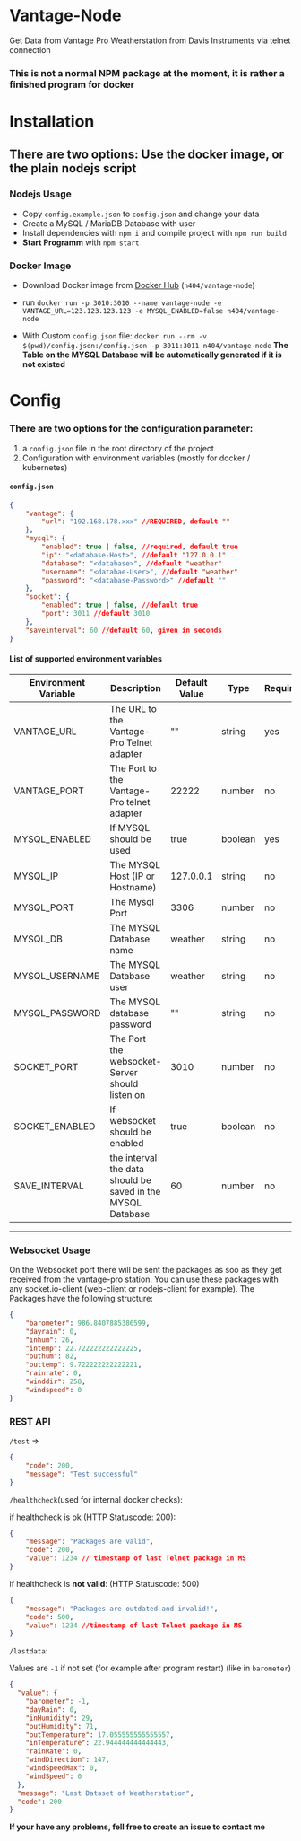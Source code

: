 # Vantage-Node
Get Data from Vantage Pro Weatherstation from Davis Instruments via telnet connection

### This is not a normal NPM package at the moment, it is rather a finished program for docker 

# Installation
## There are two options: Use the docker image, or the plain nodejs script
### Nodejs Usage
* Copy `config.example.json` to `config.json` and change your data
* Create a MySQL / MariaDB Database with user
* Install dependencies with `npm i` and compile project with `npm run build`
* **Start Programm** with `npm start`

### Docker Image
* Download Docker image from [Docker Hub](https://hub.docker.com/r/n404/vantage-node) (`n404/vantage-node`)
* run `docker run -p 3010:3010 --name vantage-node -e VANTAGE_URL=123.123.123.123 -e MYSQL_ENABLED=false n404/vantage-node`
 
* With Custom `config.json` file: `docker run --rm -v $(pwd)/config.json:/config.json -p 3011:3011 n404/vantage-node`
**The Table on the MYSQL Database will be automatically generated if it is not existed**

# Config
### There are two options for the configuration parameter:
1. a `config.json` file in the root directory of the project
2. Configuration with environment variables (mostly for docker / kubernetes)

#### `config.json`
````json
{
    "vantage": {
        "url": "192.168.178.xxx" //REQUIRED, default ""
    }, 
    "mysql": {
        "enabled": true | false, //required, default true
        "ip": "<database-Host>", //default "127.0.0.1"
        "database": "<database>", //default "weather"
        "username": "<databae-User>", //default "weather"
        "password": "<database-Password>" //default ""
    }, 
    "socket": {
        "enabled": true | false, //default true
        "port": 3011 //default 3010
    }, 
    "saveinterval": 60 //default 60, given in seconds
}
````
#### List of supported environment variables
| Environment Variable | Description                                                 | Default Value | Type    | Required |
|----------------------|-------------------------------------------------------------|---------------|---------|----------|
| VANTAGE_URL          | The URL to the Vantage-Pro Telnet adapter                   | ""            | string  | yes      |
| VANTAGE_PORT         | The Port to the Vantage-Pro telnet adapter                  | 22222         | number  | no       |
| MYSQL_ENABLED        | If MYSQL should be used                                     | true          | boolean | yes      |
| MYSQL_IP             | The MYSQL Host (IP or Hostname)                             | 127.0.0.1     | string  | no       |
| MYSQL_PORT           | The Mysql Port                                              | 3306          | number  | no       |
| MYSQL_DB             | The MYSQL Database name                                     | weather       | string  | no       |
| MYSQL_USERNAME       | The MYSQL Database user                                     | weather       | string  | no       |
| MYSQL_PASSWORD       | The MYSQL database password                                 | ""            | string  | no       |
| SOCKET_PORT          | The Port the websocket-Server should listen on              | 3010          | number  | no       |
| SOCKET_ENABLED       | If websocket should be enabled                              | true          | boolean | no       |
| SAVE_INTERVAL        | the interval the data should be saved in the MYSQL Database | 60            | number  | no       |
----

### Websocket Usage
On the Websocket port there will be sent the packages as soo as they get received from the vantage-pro station.
You can use these packages with any socket.io-client (web-client or nodejs-client for example).
The Packages have the following structure:
````json
{
    "barometer": 986.8407885386599,
    "dayrain": 0,
    "inhum": 26,
    "intemp": 22.722222222222225, 
    "outhum": 82, 
    "outtemp": 9.722222222222221, 
    "rainrate": 0,
    "winddir": 258, 
    "windspeed": 0
}
````

### REST API
`/test` =>

```json
{
	"code": 200,
	"message": "Test successful"
}
```

`/healthcheck`(used for internal docker checks):

if healthcheck is ok (HTTP Statuscode: 200):

```json
{
    "message": "Packages are valid", 
    "code": 200, 
    "value": 1234 // timestamp of last Telnet package in MS
}
```

if healthcheck is **not valid**: (HTTP Statuscode: 500)

```json
{
    "message": "Packages are outdated and invalid!",
    "code": 500, 
    "value": 1234 //timestamp of last Telnet package in MS
}
```

`/lastdata`:

Values are `-1` if not set (for example after program restart) (like in `barometer`)
```json
{
  "value": {
    "barometer": -1,
    "dayRain": 0,
    "inHumidity": 29,
    "outHumidity": 71,
    "outTemperature": 17.055555555555557,
    "inTemperature": 22.944444444444443,
    "rainRate": 0,
    "windDirection": 147,
    "windSpeedMax": 0,
    "windSpeed": 0
  },
  "message": "Last Dataset of Weatherstation",
  "code": 200
}
```
**If your have any problems, fell free to create an issue to contact me**
